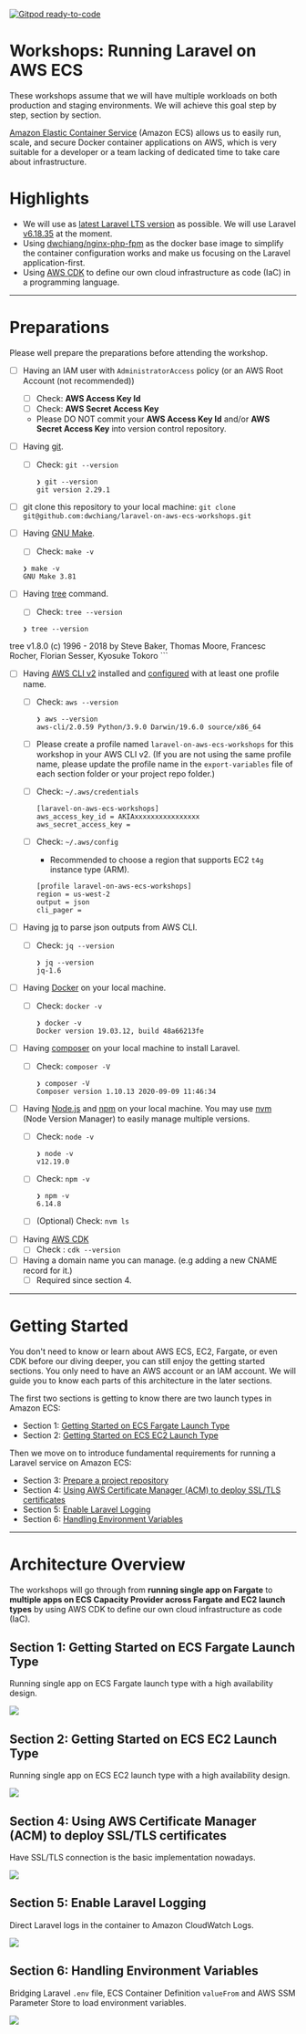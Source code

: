 [![Gitpod ready-to-code](https://img.shields.io/badge/Gitpod-ready--to--code-blue?logo=gitpod)](https://gitpod.io/#https://github.com/dwchiang/laravel-on-aws-ecs-workshops)

# Workshops: Running Laravel on AWS ECS

These workshops assume that we will have multiple workloads on both production and staging environments. We will achieve this goal step by step, section by section.

[Amazon Elastic Container Service](https://www.ernestchiang.com/en/notes/aws/ecs/) (Amazon ECS) allows us to easily run, scale, and secure Docker container applications on AWS, which is very suitable for a developer or a team lacking of dedicated time to take care about infrastructure.

# Highlights

- We will use as [latest Laravel LTS version](https://github.com/laravel/laravel/releases) as possible. We will use Laravel [v6.18.35](https://github.com/laravel/laravel/releases/tag/v6.18.35) at the moment.
- Using [dwchiang/nginx-php-fpm](https://hub.docker.com/r/dwchiang/nginx-php-fpm) as the docker base image to simplify the container configuration works and make us focusing on the Laravel application-first.
- Using [AWS CDK](https://www.ernestchiang.com/en/notes/aws/cdk/) to define our own cloud infrastructure as code (IaC) in a programming language.

---

# Preparations

Please well prepare the preparations before attending the workshop.

- [ ] Having an IAM user with `AdministratorAccess` policy (or an AWS Root Account (not recommended))
  - [ ] Check: **AWS Access Key Id**
  - [ ] Check: **AWS Secret Access Key**
  - Please DO NOT commit your **AWS Access Key Id** and/or **AWS Secret Access Key** into version control repository.

- [ ] Having [git](https://git-scm.com/).
  - [ ] Check: `git --version`

    ```
    ❯ git --version
    git version 2.29.1
    ```

- [ ] git clone this repository to your local machine: `git clone git@github.com:dwchiang/laravel-on-aws-ecs-workshops.git`

- [ ] Having [GNU Make](https://www.gnu.org/software/make/).
    - [ ] Check: `make -v`

    ```
    ❯ make -v
    GNU Make 3.81
    ```

- [ ] Having [tree](http://mama.indstate.edu/users/ice/tree/) command.
    - [ ] Check: `tree --version`

    ```
    ❯ tree --version
tree v1.8.0 (c) 1996 - 2018 by Steve Baker, Thomas Moore, Francesc Rocher, Florian Sesser, Kyosuke Tokoro
    ```

- [ ] Having [AWS CLI v2](https://docs.aws.amazon.com/cli/latest/userguide/install-cliv2.html) installed and [configured](https://docs.aws.amazon.com/cli/latest/userguide/cli-configure-quickstart.html) with at least one profile name. 
  - [ ] Check: `aws --version`

    ```
    ❯ aws --version
    aws-cli/2.0.59 Python/3.9.0 Darwin/19.6.0 source/x86_64
    ```

  - [ ] Please create a profile named `laravel-on-aws-ecs-workshops` for this workshop in your AWS CLI v2. (If you are not using the same profile name, please update the profile name in the `export-variables` file of each section folder or your project repo folder.)
  - [ ] Check: `~/.aws/credentials`

    ```
    [laravel-on-aws-ecs-workshops]
    aws_access_key_id = AKIAxxxxxxxxxxxxxxxx
    aws_secret_access_key =
    ```

  - [ ] Check: `~/.aws/config`
    - Recommended to choose a region that supports EC2 `t4g` instance type (ARM).

    ```
    [profile laravel-on-aws-ecs-workshops]
    region = us-west-2
    output = json
    cli_pager =
    ```

- [ ] Having [jq](https://stedolan.github.io/jq/download/) to parse json outputs from AWS CLI.
  - [ ] Check: `jq --version`

    ```
    ❯ jq --version
    jq-1.6
    ```

- [ ] Having [Docker](https://docs.docker.com/get-docker/) on your local machine.
  - [ ] Check: `docker -v`

    ```
    ❯ docker -v
    Docker version 19.03.12, build 48a66213fe
    ```

- [ ] Having [composer](https://getcomposer.org/) on your local machine to install Laravel.
  - [ ] Check: `composer -V`

    ```
    ❯ composer -V
    Composer version 1.10.13 2020-09-09 11:46:34
    ```

- [ ] Having [Node.js](https://nodejs.org/en/) and [npm](https://www.npmjs.com/) on your local machine. You may use [nvm](https://github.com/nvm-sh/nvm) (Node Version Manager) to easily manage multiple versions.
  - [ ] Check: `node -v` 

    ```
    ❯ node -v
    v12.19.0
    ```

  - [ ] Check: `npm -v`

    ```
    ❯ npm -v
    6.14.8
    ```

  - [ ] (Optional) Check: `nvm ls`

- [ ] Having [AWS CDK](https://www.ernestchiang.com/en/notes/aws/cdk/)
  - [ ] Check : `cdk --version`

- [ ] Having a domain name you can manage. (e.g adding a new CNAME record for it.)
  - [ ] Required since section 4.

---

# Getting Started

You don't need to know or learn about AWS ECS, EC2, Fargate, or even CDK before our diving deeper, you can still enjoy the getting started sections. You only need to have an AWS account or an IAM account. We will guide you to know each parts of this architecture in the later sections.

The first two sections is getting to know there are two launch types in Amazon ECS:

- Section 1: [Getting Started on ECS Fargate Launch Type](section-01)
- Section 2: [Getting Started on ECS EC2 Launch Type](section-02)

Then we move on to introduce fundamental requirements for running a Laravel service on Amazon ECS:

- Section 3: [Prepare a project repository](section-03)
- Section 4: [Using AWS Certificate Manager (ACM) to deploy SSL/TLS certificates](section-04)
- Section 5: [Enable Laravel Logging](section-05)
- Section 6: [Handling Environment Variables](section-06)

---

# Architecture Overview

The workshops will go through from **running single app on Fargate** to **multiple apps on ECS Capacity Provider across Fargate and EC2 launch types** by using AWS CDK to define our own cloud infrastructure as code (IaC).

## Section 1: Getting Started on ECS Fargate Launch Type

Running single app on ECS Fargate launch type with a high availability design.

![](./section-01/images/architecture-diagram-section-1.png)

## Section 2: Getting Started on ECS EC2 Launch Type

Running single app on ECS EC2 launch type with a high availability design.

![](./section-02/images/architecture-diagram-section-2.png)

## Section 4: Using AWS Certificate Manager (ACM) to deploy SSL/TLS certificates

Have SSL/TLS connection is the basic implementation nowadays.

![](./section-04/images/architecture-diagram-section-4.png)

## Section 5: Enable Laravel Logging

Direct Laravel logs in the container to Amazon CloudWatch Logs.

![](./section-05/images/architecture-diagram-section-5.png)

## Section 6: Handling Environment Variables

Bridging Laravel `.env` file, ECS Container Definition `valueFrom` and AWS SSM Parameter Store to load environment variables.

![](./section-06/images/architecture-diagram-section-6.png)


